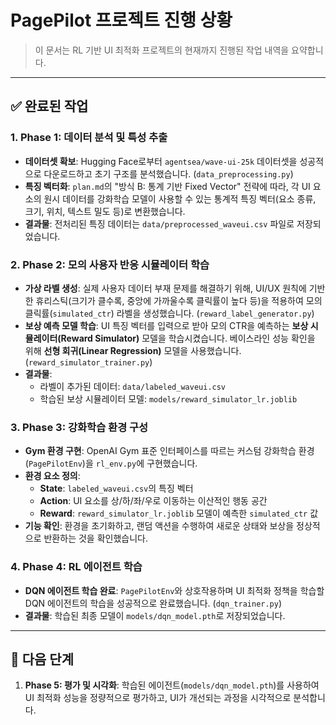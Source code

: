 
# PagePilot 프로젝트 진행 상황

> 이 문서는 RL 기반 UI 최적화 프로젝트의 현재까지 진행된 작업 내역을 요약합니다.

---

## ✅ 완료된 작업

### 1. Phase 1: 데이터 분석 및 특성 추출

- **데이터셋 확보**: Hugging Face로부터 `agentsea/wave-ui-25k` 데이터셋을 성공적으로 다운로드하고 초기 구조를 분석했습니다. (`data_preprocessing.py`)
- **특징 벡터화**: `plan.md`의 "방식 B: 통계 기반 Fixed Vector" 전략에 따라, 각 UI 요소의 원시 데이터를 강화학습 모델이 사용할 수 있는 통계적 특징 벡터(요소 종류, 크기, 위치, 텍스트 밀도 등)로 변환했습니다.
- **결과물**: 전처리된 특징 데이터는 `data/preprocessed_waveui.csv` 파일로 저장되었습니다.

### 2. Phase 2: 모의 사용자 반응 시뮬레이터 학습

- **가상 라벨 생성**: 실제 사용자 데이터 부재 문제를 해결하기 위해, UI/UX 원칙에 기반한 휴리스틱(크기가 클수록, 중앙에 가까울수록 클릭률이 높다 등)을 적용하여 모의 클릭률(`simulated_ctr`) 라벨을 생성했습니다. (`reward_label_generator.py`)
- **보상 예측 모델 학습**: UI 특징 벡터를 입력으로 받아 모의 CTR을 예측하는 **보상 시뮬레이터(Reward Simulator)** 모델을 학습시켰습니다. 베이스라인 성능 확인을 위해 **선형 회귀(Linear Regression)** 모델을 사용했습니다. (`reward_simulator_trainer.py`)
- **결과물**:
    - 라벨이 추가된 데이터: `data/labeled_waveui.csv`
    - 학습된 보상 시뮬레이터 모델: `models/reward_simulator_lr.joblib`

### 3. Phase 3: 강화학습 환경 구성

- **Gym 환경 구현**: OpenAI Gym 표준 인터페이스를 따르는 커스텀 강화학습 환경(`PagePilotEnv`)을 `rl_env.py`에 구현했습니다.
- **환경 요소 정의**:
    - **State**: `labeled_waveui.csv`의 특징 벡터
    - **Action**: UI 요소를 상/하/좌/우로 이동하는 이산적인 행동 공간
    - **Reward**: `reward_simulator_lr.joblib` 모델이 예측한 `simulated_ctr` 값
- **기능 확인**: 환경을 초기화하고, 랜덤 액션을 수행하여 새로운 상태와 보상을 정상적으로 반환하는 것을 확인했습니다.

### 4. Phase 4: RL 에이전트 학습

- **DQN 에이전트 학습 완료**: `PagePilotEnv`와 상호작용하며 UI 최적화 정책을 학습할 DQN 에이전트의 학습을 성공적으로 완료했습니다. (`dqn_trainer.py`)
- **결과물**: 학습된 최종 모델이 `models/dqn_model.pth`로 저장되었습니다.

---

## 🚀 다음 단계

1.  **Phase 5: 평가 및 시각화**: 학습된 에이전트(`models/dqn_model.pth`)를 사용하여 UI 최적화 성능을 정량적으로 평가하고, UI가 개선되는 과정을 시각적으로 분석합니다.
